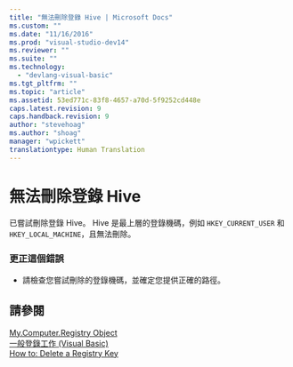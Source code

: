 ```yaml
---
title: "無法刪除登錄 Hive | Microsoft Docs"
ms.custom: ""
ms.date: "11/16/2016"
ms.prod: "visual-studio-dev14"
ms.reviewer: ""
ms.suite: ""
ms.technology: 
  - "devlang-visual-basic"
ms.tgt_pltfrm: ""
ms.topic: "article"
ms.assetid: 53ed771c-83f8-4657-a70d-5f9252cd448e
caps.latest.revision: 9
caps.handback.revision: 9
author: "stevehoag"
ms.author: "shoag"
manager: "wpickett"
translationtype: Human Translation
---
```

# 無法刪除登錄 Hive
已嘗試刪除登錄 Hive。 Hive 是最上層的登錄機碼，例如 `HKEY_CURRENT_USER` 和 `HKEY_LOCAL_MACHINE`，且無法刪除。  
  
### 更正這個錯誤  
  
-   請檢查您嘗試刪除的登錄機碼，並確定您提供正確的路徑。  
  
## 請參閱  
 [My.Computer.Registry Object](../../visual-basic/language-reference/objects/my-computer-registry-object.md)   
 [一般登錄工作 \(Visual Basic\)](http://msdn.microsoft.com/zh-tw/0bde9f77-b38b-4c76-bac2-ff6cda3087c4)   
 [How to: Delete a Registry Key](../../visual-basic/developing-apps/programming/computer-resources/how-to-delete-a-registry-key.md)